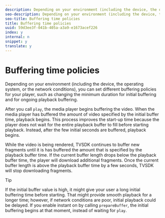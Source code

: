 ```yaml
---
description: Depending on your environment (including the device, the operating system, or the network conditions), you can set different buffering policies for your player, such as changing the minimum duration for initial buffering and for ongoing playback buffering.
seo-description: Depending on your environment (including the device, the operating system, or the network conditions), you can set different buffering policies for your player, such as changing the minimum duration for initial buffering and for ongoing playback buffering.
seo-title: Buffering time policies
title: Buffering time policies
uuid: 59d3ee3f-041b-405a-a3a9-e1673acef226
index: y
internal: n
snippet: y
translate: y
---
```


# Buffering time policies

Depending on your environment (including the device, the operating system, or the network conditions), you can set different buffering policies for your player, such as changing the minimum duration for initial buffering and for ongoing playback buffering.

After you call `play`, the media player begins buffering the video. When the media player has buffered the amount of video specified by the initial buffer time, playback begins. This process improves the start-up time because the player does not wait for the entire playback buffer to fill before starting playback. Instead, after the few initial seconds are buffered, playback begins. 

While the video is being rendered, TVSDK continues to buffer new fragments until it is has buffered the amount that is specified by the playback buffer time. If the current buffer length drops below the playback buffer time, the player will download additional fragments. Once the current buffer length is above the playback buffer time by a few seconds, TVSDK will stop downloading fragments. 

>[!TIP]
>
>If the initial buffer value is high, it might give your user a long initial buffering time before starting. That might provide smooth playback for a longer time; however, if network conditions are poor, initial playback could be delayed.
If you enable instant on by calling `prepareBuffer`, the initial buffering begins at that moment, instead of waiting for `play`. 
